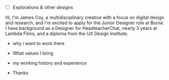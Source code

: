 - [ ] Explorations *&* other designs 


Hi, I'm James Coy, a multidisciplinary creative with a focus on digital design and research, and I'm excited to apply for the Junior Designer role at Borne. I have background as a Designer for HeadteacherChat, nearly 3 years at Lambda Films, and a diploma from the UX Design Institute.
- why i want to work there
 
- What values I bring
- my working history and experience
- Thanks